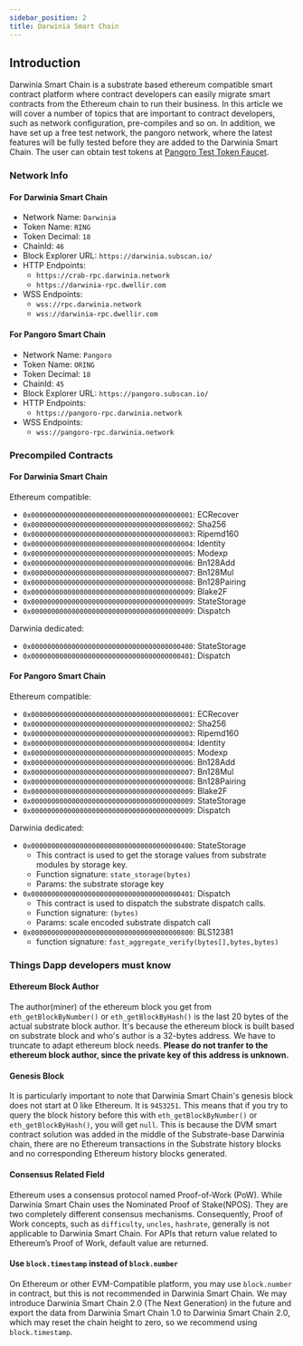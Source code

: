 ```yaml
---
sidebar_position: 2
title: Darwinia Smart Chain
---
```


## Introduction

Darwinia Smart Chain is a substrate based ethereum compatible smart contract platform where contract developers can easily migrate
smart contracts from the Ethereum chain to run their business. In this article we will cover a number of topics that are important to contract developers, such as network configuration, pre-compiles and so on. In addition, we have set up a free test network, the pangoro network, where the latest features will be fully tested before they are added to the Darwinia Smart Chain. The user can obtain test tokens at [Pangoro Test Token Faucet](https://apps.darwinia.network/?network=pangoro).

###  Network Info

#### For Darwinia Smart Chain

- Network Name: `Darwinia`
- Token Name: `RING`
- Token Decimal: `18`
- ChainId: `46`
- Block Explorer URL: `https://darwinia.subscan.io/`
- HTTP Endpoints:
    - `https://crab-rpc.darwinia.network`
    - `https://darwinia-rpc.dwellir.com`
- WSS Endpoints:
    - `wss://rpc.darwinia.network`
    - `wss://darwinia-rpc.dwellir.com`

#### For Pangoro Smart Chain

- Network Name: `Pangoro`
- Token Name: `ORING`
- Token Decimal: `18`
- ChainId: `45`
- Block Explorer URL: `https://pangoro.subscan.io/`
- HTTP Endpoints:
    - `https://pangoro-rpc.darwinia.network`
- WSS Endpoints:
    - `wss://pangoro-rpc.darwinia.network`


### Precompiled Contracts

#### For Darwinia Smart Chain

Ethereum compatible:

- `0x0000000000000000000000000000000000000001`: ECRecover
- `0x0000000000000000000000000000000000000002`: Sha256
- `0x0000000000000000000000000000000000000003`: Ripemd160
- `0x0000000000000000000000000000000000000004`: Identity
- `0x0000000000000000000000000000000000000005`: Modexp
- `0x0000000000000000000000000000000000000006`: Bn128Add
- `0x0000000000000000000000000000000000000007`: Bn128Mul
- `0x0000000000000000000000000000000000000008`: Bn128Pairing
- `0x0000000000000000000000000000000000000009`: Blake2F
- `0x0000000000000000000000000000000000000009`: StateStorage
- `0x0000000000000000000000000000000000000009`: Dispatch

Darwinia dedicated:

- `0x0000000000000000000000000000000000000400`: StateStorage
- `0x0000000000000000000000000000000000000401`: Dispatch

#### For Pangoro Smart Chain

Ethereum compatible:

- `0x0000000000000000000000000000000000000001`: ECRecover
- `0x0000000000000000000000000000000000000002`: Sha256
- `0x0000000000000000000000000000000000000003`: Ripemd160
- `0x0000000000000000000000000000000000000004`: Identity
- `0x0000000000000000000000000000000000000005`: Modexp
- `0x0000000000000000000000000000000000000006`: Bn128Add
- `0x0000000000000000000000000000000000000007`: Bn128Mul
- `0x0000000000000000000000000000000000000008`: Bn128Pairing
- `0x0000000000000000000000000000000000000009`: Blake2F
- `0x0000000000000000000000000000000000000009`: StateStorage
- `0x0000000000000000000000000000000000000009`: Dispatch

Darwinia dedicated:

- `0x0000000000000000000000000000000000000400`: StateStorage
    - This contract is used to get the storage values from substrate modules by storage key.
    - Function signature: `state_storage(bytes)`
    - Params: the substrate storage key
- `0x0000000000000000000000000000000000000401`: Dispatch
    - This contract is used to dispatch the substrate dispatch calls.
    - Function signature: `(bytes)`
    - Params: scale encoded substrate dispatch call
- `0x0000000000000000000000000000000000000800`: BLS12381
    - function signature: `fast_aggregate_verify(bytes[],bytes,bytes)`
    <!-- TODO: Add more descriptions about BLS1281 -->

### Things Dapp developers must know

#### Ethereum Block Author

The author(miner) of the ethereum block you get from `eth_getBlockByNumber()` or `eth_getBlockByHash()` is the last 20 bytes of the actual substrate block author. It's because the ethereum block is built based on substrate block and who's author is a 32-bytes address. We have to truncate to adapt ethereum block needs. **Please do not tranfer to the ethereum block author, since the private key of this address is unknown.**
#### Genesis Block

It is particularly important to note that Darwinia Smart Chain's genesis block does not start at 0 like Ethereum. It is `9453251`. This means that if you try to query the block history before this with `eth_getBlockByNumber()` or `eth_getBlockByHash()`, you will get `null`.  This is because the DVM smart contract solution was added in the middle of the Substrate-base Darwinia chain, there are no Ethereum transactions in the Substrate history blocks and no corresponding Ethereum history blocks generated.

#### Consensus Related Field

Ethereum uses a consensus protocol named Proof-of-Work (PoW). While Darwinia Smart Chain uses the Nominated Proof of Stake(NPOS). They are two completely different consensus mechanisms. Consequently, Proof of Work concepts, such as `difficulty`, `uncles`, `hashrate`, generally is not applicable to Darwinia Smart Chain. For APIs that return value related to Ethereum’s Proof of Work, default value are returned.

#### Use `block.timestamp` instead of `block.number`

On Ethereum or other EVM-Compatible platform, you may use `block.number` in contract, but this is not recommended in Darwinia Smart Chain. We may introduce Darwinia Smart Chain 2.0 (The Next Generation) in the future and export the data from Darwinia Smart Chain 1.0 to Darwinia Smart Chain 2.0, which may reset the chain height to zero, so we recommend using `block.timestamp`.

